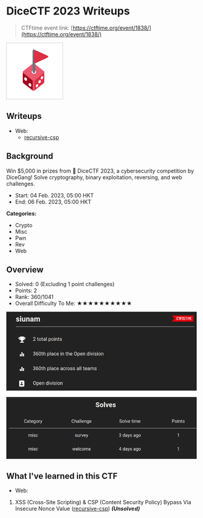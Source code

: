 # DiceCTF 2023 Writeups

> CTFtime event link: [https://ctftime.org/event/1838/](https://ctftime.org/event/1838/)

![](https://raw.githubusercontent.com/siunam321/CTF-Writeups/main/DiceCTF-2023/images/banner.png)

## Writeups

- Web:
	- [recursive-csp](https://siunam321.github.io/ctf/DiceCTF-2023/Web/recursive-csp/)

## Background

Win $5,000 in prizes from 🎲 DiceCTF 2023, a cybersecurity competition by DiceGang! Solve cryptography, binary exploitation, reversing, and web challenges.

- Start: 04 Feb. 2023, 05:00 HKT
- End: 06 Feb. 2023, 05:00 HKT

**Categories:**

- Crypto
- Misc
- Pwn
- Rev
- Web

## Overview

- Solved: 0 (Excluding 1 point challenges)
- Points: 2
- Rank: 360/1041
- Overall Difficulty To Me: ★★★★★★★★★★

![](https://raw.githubusercontent.com/siunam321/CTF-Writeups/main/DiceCTF-2023/images/score.png)

![](https://raw.githubusercontent.com/siunam321/CTF-Writeups/main/DiceCTF-2023/images/solves.png)

## What I've learned in this CTF

- Web:
1. XSS (Cross-Site Scripting) & CSP (Content Security Policy) Bypass Via Insecure Nonce Value ([recursive-csp](https://siunam321.github.io/ctf/DiceCTF-2023/Web/recursive-csp)) ***(Unsolved)***